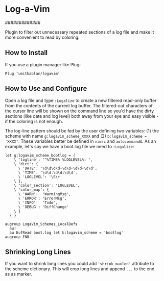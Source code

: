 # Log-a-Vim
#############

Plugin to filter out unnecessary repeated sections of a log file and make it more convenient to read by coloring.

How to Install
--------------

If you use a plugin manager like Plug:
```vim
Plug 'umitkablan/logavim'
```

How to Use and Configure
------------------------

Open a log file and type `:Logalize` to create a new filtered read-only buffer from the contents of the current log buffer.
The filtered-out characters of the cursor line will be shown on the command line so you'd have the dirty sections (like date and log level) both away from your eye and easy visible - if the coloring is not enough.

The log-line pattern should be fed by the user defining two variables: (1) the scheme with name `g:logavim_scheme_XXXX` and (2) `b:logavim_scheme = 'XXXX'`. These variables better be defined in `vimrc` and `autocommand`s. As an example, let's say we have a boot.log file we need to `:Logalize`:

```vim
let g:logavim_scheme_bootlog = {
    \ 'logline': '^%TIME% %LOGLEVEL%: ',
    \ 'dict': {
      \ 'DATE': '\d\d\d\d-\d\d-\d\d-\d\d',
      \ 'TIME': '\d\d:\d\d:\d\d',
      \ 'LOGLEVEL': '\S\+'
    \ },
    \ 'color_section': 'LOGLEVEL',
    \ 'color_map': {
      \ 'WARN':  'WarningMsg',
      \ 'ERROR': 'ErrorMsg',
      \ 'INFO':  'Todo',
      \ 'DEBUG': 'DiffChange'
    \ }
  \ }

augroup LogaVim_Schemes_LocalDefs
  au!
  au BufRead boot.log let b:logavim_scheme = 'bootlog'
augroup END
```

Shrinking Long Lines
--------------------
If you want to shrink long lines you could add `'shrink_maxlen'` attribute to the scheme dictionary. This will crop long lines and append `...` to the end as as marker.
